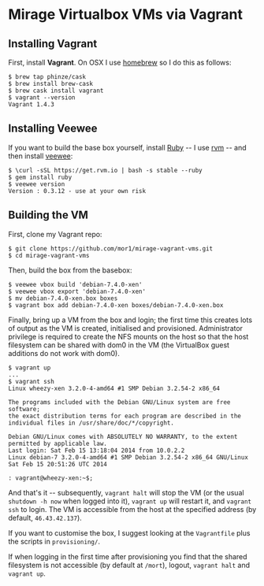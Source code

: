 # Mirage Virtualbox VMs via Vagrant

## Installing Vagrant

First, install __Vagrant__. On OSX I use [homebrew][] so I do this as follows:

    $ brew tap phinze/cask
    $ brew install brew-cask
    $ brew cask install vagrant
    $ vagrant --version
    Vagrant 1.4.3


[homebrew]: http://brew.sh/
[vagrant]: http://vagrantup.com/

## Installing Veewee

If you want to build the base box yourself, install [Ruby][] -- I use [rvm][] --
and then install [veewee][]:

    $ \curl -sSL https://get.rvm.io | bash -s stable --ruby
    $ gem install ruby
    $ veewee version
    Version : 0.3.12 - use at your own risk


[ruby]: https://www.ruby-lang.org/
[rvm]: https://rvm.io/
[veewee]: https://github.com/jedi4ever/veewee

## Building the VM

First, clone my Vagrant repo:

    $ git clone https://github.com/mor1/mirage-vagrant-vms.git
    $ cd mirage-vagrant-vms


Then, build the box from the basebox:

    $ veewee vbox build 'debian-7.4.0-xen'
    $ veewee vbox export 'debian-7.4.0-xen'
    $ mv debian-7.4.0-xen.box boxes
    $ vagrant box add debian-7.4.0-xen boxes/debian-7.4.0-xen.box


Finally, bring up a VM from the box and login; the first time this creates lots
of output as the VM is created, initialised and provisioned. Administrator
privilege is required to create the NFS mounts on the host so that the host
filesystem can be shared with dom0 in the VM (the VirtualBox guest additions do
not work with dom0).

    $ vagrant up
    ...
    $ vagrant ssh
    Linux wheezy-xen 3.2.0-4-amd64 #1 SMP Debian 3.2.54-2 x86_64

    The programs included with the Debian GNU/Linux system are free software;
    the exact distribution terms for each program are described in the
    individual files in /usr/share/doc/*/copyright.

    Debian GNU/Linux comes with ABSOLUTELY NO WARRANTY, to the extent
    permitted by applicable law.
    Last login: Sat Feb 15 13:18:04 2014 from 10.0.2.2
    Linux debian-7 3.2.0-4-amd64 #1 SMP Debian 3.2.54-2 x86_64 GNU/Linux
    Sat Feb 15 20:51:26 UTC 2014

    : vagrant@wheezy-xen:~$;  


And that's it -- subsequently, `vagrant halt` will stop the VM (or the usual
`shutdown -h now` when logged into it), `vagrant up` will restart it, and
`vagrant ssh` to login. The VM is accessible from the host at the specified
address (by default, `46.43.42.137`).

If you want to customise the box, I suggest looking at the `Vagrantfile` plus
the scripts in `provisioning/`.

If when logging in the first time after provisioning you find that the shared
filesystem is not accessible (by default at `/mort`), logout, `vagrant halt` and
`vagrant up`.
